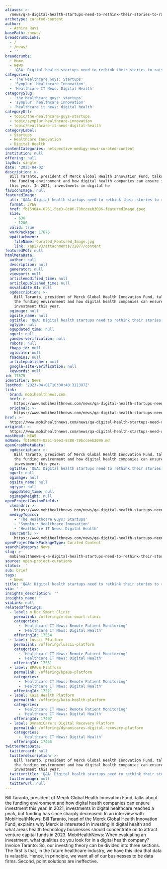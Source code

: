 ```yaml
---
aliases: >-
  /news/q-a-digital-health-startups-need-to-rethink-their-stories-to-raise-in-2023
archetype: curated-content
author:
  - Athira Ravi
basePath: /news/
breadcrumbLinks:
  - /
  - /news/
  - ''
breadcrumbs:
  - Home
  - News
  - 'Q&A: Digital health startups need to rethink their stories to raise in 2023'
categories:
  - 'The Healthcare Guys: Startups'
  - 'Symplur: Healthcare Innovation'
  - 'Healthcare IT News: Digital Health'
categorySlug:
  - 'the healthcare guys: startups'
  - 'symplur: healthcare innovation'
  - 'healthcare it news: digital health'
categoryUrl:
  - topic/the-healthcare-guys-startups
  - topic/symplur-healthcare-innovation
  - topic/healthcare-it-news-digital-health
categoryLabel:
  - Startups
  - Healthcare Innovation
  - Digital Health
contentCategories: netspective-medigy-news-curated-content
institution: null
offering: null
layOut: single
date: '2023-04-02'
description: >-
  Bill Taranto, president of Merck Global Health Innovation Fund, talks about
  the funding environment and how digital health companies can ensure investment
  this year. In 2021, investments in digital he
favIconImage: null
featuredImage:
  alt: 'Q&A: Digital health startups need to rethink their stories to raise in 2023'
  format: JPEG
  href: fb159044-0251-5ee3-8c80-79bcceeb3096-featuredImage.jpeg
  size:
    - 630
    - 1200
  valid: true
  workPackage: 17675
  wpAttachment:
    fileName: Curated_Featured_Image.jpg
    link: /api/v3/attachments/32877/content
featuredPdf: null
htmlMetaData:
  author: null
  description: null
  generator: null
  viewport: null
  articlemodified_time: null
  articlepublished_time: null
  msvalidate.01: null
  ogdescription: >-
    Bill Taranto, president of Merck Global Health Innovation Fund, talks about
    the funding environment and how digital health companies can ensure
    investment this year.
  ogimage: null
  ogsite_name: null
  ogtitle: 'Q&A: Digital health startups need to rethink their stories to raise in 2023'
  ogtype: null
  ogupdated_time: null
  ogurl: null
  yandex-verification: null
  robots: null
  fbapp_id: null
  oglocale: null
  fbadmins: null
  articlepublisher: null
  google-site-verification: null
  keywords: null
id: 17675
identifier: News
lastMod: '2023-04-01T10:00:48.311387Z'
link:
  brand: mobihealthnews.com
  href: >-
    https://www.mobihealthnews.com/news/qa-digital-health-startups-need-rethink-their-stories-raise-2023
  original: >-
    https://www.mobihealthnews.com/news/qa-digital-health-startups-need-rethink-their-stories-raise-2023
href: >-
  https://www.mobihealthnews.com/news/qa-digital-health-startups-need-rethink-their-stories-raise-2023
original: >-
  https://www.mobihealthnews.com/news/qa-digital-health-startups-need-rethink-their-stories-raise-2023
mastHead: NEWS
mdName: fb159044-0251-5ee3-8c80-79bcceeb3096.md
openGraphMetaData:
  ogdescription: >-
    Bill Taranto, president of Merck Global Health Innovation Fund, talks about
    the funding environment and how digital health companies can ensure
    investment this year.
  ogtitle: 'Q&A: Digital health startups need to rethink their stories to raise in 2023'
  ogurl: null
  ogimage: null
  ogsite_name: null
  ogtype: null
  ogupdated_time: null
  ogimageheight: null
openProjectCustomFields:
  cleanUrl: >-
    https://www.mobihealthnews.com/news/qa-digital-health-startups-need-rethink-their-stories-raise-2023
  medigyTopics:
    - 'The Healthcare Guys: Startups'
    - 'Symplur: Healthcare Innovation'
    - 'Healthcare IT News: Digital Health'
  sourceUrl: >-
    https://www.mobihealthnews.com/news/qa-digital-health-startups-need-rethink-their-stories-raise-2023
openProjectWorkPackageType: Curated Content
searchCategory: News
slug: >-
  mobihealthnews-q-a-digital-health-startups-need-to-rethink-their-stories-to-raise-in-2023
source: open-project-curations
status: ''
sub: brief
tags:
  - News
title: 'Q&A: Digital health startups need to rethink their stories to raise in 2023'
via: ' '
insights_description: ''
insights_name: ''
viaLink: null
relatedOfferings:
  - label: m.Doc Smart Clinic
    permalink: /offering/m-doc-smart-clinic
    categories:
      - 'Healthcare IT News: Remote Patient Monitoring'
      - 'Healthcare IT News: Digital Health'
    offeringId: 17554
  - label: Luscii Platform
    permalink: /offering/luscii-platform
    categories:
      - 'Healthcare IT News: Remote Patient Monitoring'
      - 'Healthcare IT News: Digital Health'
    offeringId: 17551
  - label: BPAUS Platform
    permalink: /offering/bpaus-platform
    categories:
      - 'Healthcare IT News: Remote Patient Monitoring'
      - 'Healthcare IT News: Digital Health'
    offeringId: 17521
  - label: Kaia Health Platform
    permalink: /offering/kaia-health-platform
    categories:
      - 'Healthcare IT News: Remote Patient Monitoring'
      - 'Healthcare IT News: Digital Health'
    offeringId: 17497
  - label: DynamiCare's Digital Recovery Platform
    permalink: /offering/dynamicares-digital-recovery-platform
    categories:
      - 'Healthcare IT News: Digital Health'
    offeringId: 17465
twitterMetaData:
  twittercard: null
  twitterdescription: >-
    Bill Taranto, president of Merck Global Health Innovation Fund, talks about
    the funding environment and how digital health companies can ensure
    investment this year.
  twittertitle: 'Q&A: Digital health startups need to rethink their stories to raise in 2023'
  twitterimage: null
  twitterurl: null
---
```

<p>Bill Taranto, president of Merck Global Health Innovation Fund, talks about the funding environment and how digital health companies can ensure investment this year. In 2021, investments in digital healthcare reached a peak, but funding has since sharply decreased. In an interview with MobiHealthNews, Bill Taranto, head of the Merck Global Health Innovation Fund, explains why Merck is interested in investing in digital health and what areas health technology businesses should concentrate on to attract venture capital funds in 2023. MobiHealthNews: When evaluating an investment, what qualities do you look for in a digital health company? Invoice Taranto: So, our investing theory can be divided into three sections. The first is that, in the future healthcare industry, we have this idea that data is valuable. Hence, in principle, we want all of our businesses to be data firms. Second, point solutions are ineffective.</p>